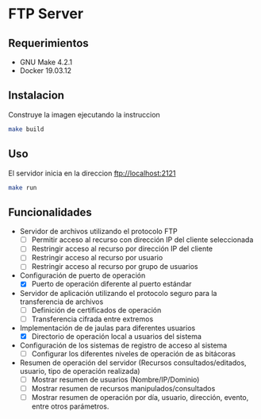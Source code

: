 # FTP Server

## Requerimientos

- GNU Make 4.2.1
- Docker 19.03.12


## Instalacion

Construye la imagen ejecutando la instruccion

```bash
make build
```

## Uso

El servidor inicia en la direccion [ftp://localhost:2121](ftp://localhost:2121)

```bash
make run
```

## Funcionalidades

- Servidor de archivos utilizando el protocolo FTP
  - [ ] Permitir acceso al recurso con dirección IP del cliente seleccionada
  - [ ] Restringir acceso al recurso por dirección IP del cliente
  - [ ] Restringir acceso al recurso por usuario
  - [ ] Restringir acceso al recurso por grupo de usuarios
- Configuración de puerto de operación
  - [X] Puerto de operación diferente al puerto estándar
- Servidor de aplicación utilizando el protocolo seguro para la transferencia de archivos
  - [ ] Definición de certificados de operación
  - [ ] Transferencia cifrada entre extremos
- Implementación de de jaulas para diferentes usuarios
  - [X] Directorio de operación local a usuarios del sistema
- Configuración de los sistemas de registro de acceso al sistema
  - [ ] Configurar los diferentes niveles de operación de as bitácoras
- Resumen de operación del servidor (Recursos consultados/editados, usuario, tipo de operación realizada)
  - [ ] Mostrar resumen de usuarios (Nombre/IP/Dominio)
  - [ ] Mostrar resumen de recursos manipulados/consultados
  - [ ] Mostrar resumen de operación por día, usuario, dirección, evento, entre otros parámetros.